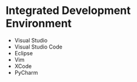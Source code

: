 # Integrated Development Environment
- Visual Studio
- Visual Studio Code
- Eclipse
- Vim
- XCode
- PyCharm